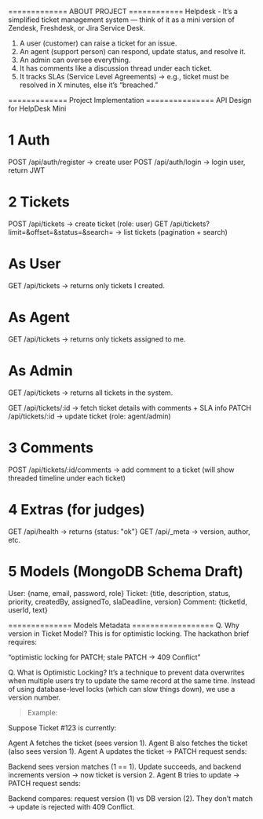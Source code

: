 ============= ABOUT PROJECT ============
Helpdesk - It’s a simplified ticket management system — think of it as a mini version of Zendesk, Freshdesk, or Jira Service Desk.

1. A user (customer) can raise a ticket for an issue.
2. An agent (support person) can respond, update status, and resolve it.
3. An admin can oversee everything.
4. It has comments like a discussion thread under each ticket.
5. It tracks SLAs (Service Level Agreements) → e.g., ticket must be resolved in X minutes, else it’s “breached.”

============= Project Implementation ===============
API Design for HelpDesk Mini

# 1 Auth

POST /api/auth/register → create user
POST /api/auth/login → login user, return JWT

# 2 Tickets

POST /api/tickets → create ticket (role: user)
GET /api/tickets?limit=&offset=&status=&search= → list tickets (pagination + search)

# As User

GET /api/tickets → returns only tickets I created.

# As Agent

GET /api/tickets → returns only tickets assigned to me.

# As Admin

GET /api/tickets → returns all tickets in the system.

GET /api/tickets/:id → fetch ticket details with comments + SLA info
PATCH /api/tickets/:id → update ticket (role: agent/admin)

# 3 Comments

POST /api/tickets/:id/comments → add comment to a ticket
(will show threaded timeline under each ticket)

# 4 Extras (for judges)

GET /api/health → returns {status: "ok"}
GET /api/\_meta → version, author, etc.

# 5 Models (MongoDB Schema Draft)

User: {name, email, password, role}
Ticket: {title, description, status, priority, createdBy, assignedTo, slaDeadline, version}
Comment: {ticketId, userId, text}

============== Models Metadata ==================
Q. Why version in Ticket Model?
This is for optimistic locking.
The hackathon brief requires:

“optimistic locking for PATCH; stale PATCH → 409 Conflict”

Q. What is Optimistic Locking?
It’s a technique to prevent data overwrites when multiple users try to update the same record at the same time.
Instead of using database-level locks (which can slow things down), we use a version number.

> Example:

Suppose Ticket #123 is currently:

<!-- {
  "title": "Login Issue",
  "status": "open",
  "version": 1
} -->

Agent A fetches the ticket (sees version 1).
Agent B also fetches the ticket (also sees version 1).
Agent A updates the ticket → PATCH request sends:

<!-- {
  "status": "in_progress",
  "version": 1
} -->

Backend sees version matches (1 == 1).
Update succeeds, and backend increments version → now ticket is version 2.
Agent B tries to update → PATCH request sends:

<!-- {
  "status": "resolved",
  "version": 1
} -->

Backend compares: request version (1) vs DB version (2).
They don’t match → update is rejected with 409 Conflict.
